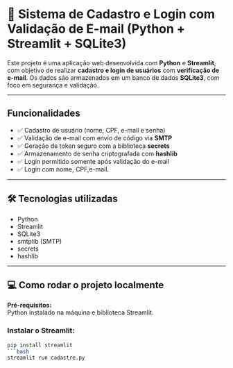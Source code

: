 # 📌 Sistema de Cadastro e Login com Validação de E-mail (Python + Streamlit + SQLite3)

Este projeto é uma aplicação web desenvolvida com **Python** e **Streamlit**, com objetivo de realizar **cadastro e login de usuários** com **verificação de e-mail**. Os dados são armazenados em um banco de dados **SQLite3**, com foco em segurança e validação.

---

##  Funcionalidades

- ✅ Cadastro de usuário (nome, CPF, e-mail e senha)
- ✅ Validação de e-mail com envio de código via **SMTP**
- ✅ Geração de token seguro com a biblioteca **secrets**
- ✅ Armazenamento de senha criptografada com **hashlib**
- ✅ Login permitido somente após validação do e-mail
- ✅ Login com nome, CPF,e-mail.

---

## 🛠️ Tecnologias utilizadas

- Python
- Streamlit
- SQLite3
- smtplib (SMTP)
- secrets
- hashlib

---

## 💻 Como rodar o projeto localmente

**Pré-requisitos:**  
Python instalado na máquina e biblioteca Streamlit.

### Instalar o Streamlit:

```bash
pip install streamlit
```bash
streamlit run cadastre.py

